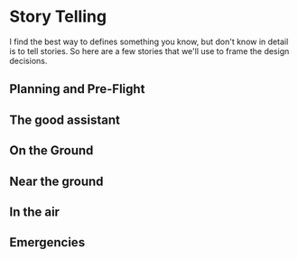 # Story Telling
I find the best way to defines something you know, but don't know in detail is to tell stories.  So here are a few stories that we'll use to frame the design decisions.

## Planning and Pre-Flight

## The good assistant

## On the Ground

## Near the ground

## In the air

## Emergencies
